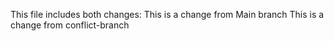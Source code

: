 This file includes both changes:
This is a change from Main branch
This is a change from conflict-branch

